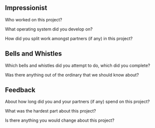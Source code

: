 ## Impressionist

Who worked on this project?

What operating system did you develop on?

How did you split work amongst partners (if any) in this project?

## Bells and Whistles

Which bells and whistles did you attempt to do, which did you complete?

Was there anything out of the ordinary that we should know about?

## Feedback

About how long did you and your partners (if any) spend on this project?

What was the hardest part about this project?

Is there anything you would change about this project?